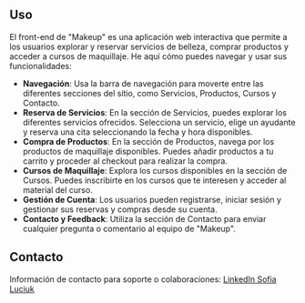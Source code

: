 ## Uso
El front-end de "Makeup" es una aplicación web interactiva que permite a los usuarios explorar y reservar servicios de belleza, comprar productos y acceder a cursos de maquillaje. He aquí cómo puedes navegar y usar sus funcionalidades:

- **Navegación**: Usa la barra de navegación para moverte entre las diferentes secciones del sitio, como Servicios, Productos, Cursos y Contacto.
- **Reserva de Servicios**: En la sección de Servicios, puedes explorar los diferentes servicios ofrecidos. Selecciona un servicio, elige un ayudante y reserva una cita seleccionando la fecha y hora disponibles.
- **Compra de Productos**: En la sección de Productos, navega por los productos de maquillaje disponibles. Puedes añadir productos a tu carrito y proceder al checkout para realizar la compra.
- **Cursos de Maquillaje**: Explora los cursos disponibles en la sección de Cursos. Puedes inscribirte en los cursos que te interesen y acceder al material del curso.
- **Gestión de Cuenta**: Los usuarios pueden registrarse, iniciar sesión y gestionar sus reservas y compras desde su cuenta.
- **Contacto y Feedback**: Utiliza la sección de Contacto para enviar cualquier pregunta o comentario al equipo de "Makeup".

## Contacto
Información de contacto para soporte o colaboraciones:
[LinkedIn Sofia Luciuk](https://www.linkedin.com/in/sofia-luciuk/)
 
 
